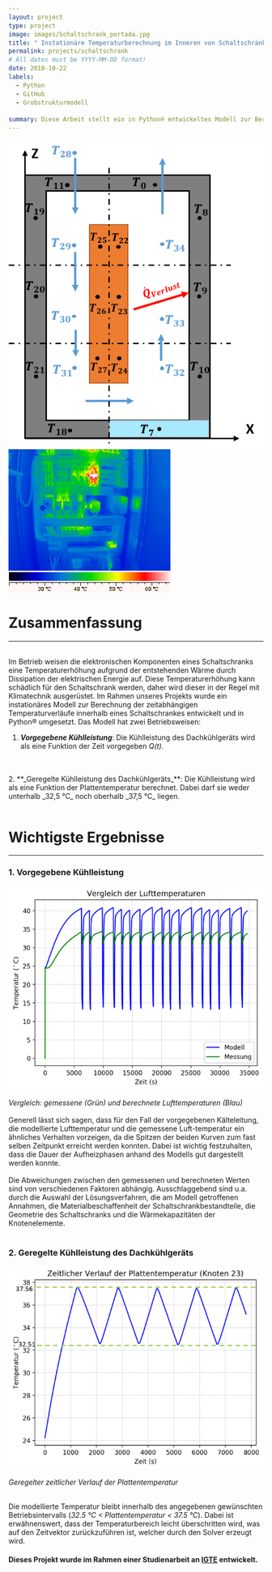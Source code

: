 ```yaml
---
layout: project
type: project
image: images/Schaltschrank_portada.jpg
title: " Instationäre Temperaturberechnung im Inneren von Schaltschränken" 
permalink: projects/schaltschrank
# All dates must be YYYY-MM-DD format!
date: 2018-10-22
labels:
  - Python
  - GitHub
  - Grobstrukturmodell

summary: Diese Arbeit stellt ein in Python® entwickeltes Modell zur Berechnung der transienten Temperaturverläufe innerhalb eines Schaltschrankes dar.
---
```


<div class="ui medium rounded images">
  <img class="ui image" src="../images/nodes_schaltschrank.png">
  <img class="ui image" src="../images/Schaltschrank.png">
</div>



# Zusammenfassung
___
<br>
Im Betrieb weisen die elektronischen Komponenten eines Schaltschranks eine Temperaturerhöhung aufgrund der entstehenden Wärme durch Dissipation der elektrischen Energie auf. Diese Temperaturerhöhung kann schädlich für den Schaltschrank werden, daher wird dieser in der Regel mit Klimatechnik ausgerüstet. Im Rahmen unseres Projekts wurde ein instationäres Modell zur Berechnung der zeitabhängigen Temperaturverläufe innerhalb eines Schaltschrankes entwickelt und in Python® umgesetzt. Das Modell hat zwei Betriebsweisen:

1. **_Vorgegebene Kühlleistung_**: Die Kühlleistung des Dachkühlgeräts wird als eine Funktion der Zeit vorgegeben _Q(t)_.
<br>
<br>
2. **_Geregelte Kühlleistung des Dachkühlgeräts_**: Die Kühlleistung wird als eine Funktion der Plattentemperatur berechnet. Dabei darf sie weder unterhalb _32,5 °C_ noch oberhalb _37,5 °C_ liegen.
<br>
<br>

# Wichtigste Ergebnisse
___
### 1. Vorgegebene Kühlleistung
<img class="ui large rounded image" src="../images/comparisson_temperatures.png"> 

_Vergleich: gemessene (Grün) und berechnete Lufttemperaturen (Blau)_
<br>
<br>
Generell lässt sich sagen, dass für den Fall der vorgegebenen Kälteleitung, die modellierte Lufttemperatur und die gemessene Luft-temperatur ein ähnliches Verhalten vorzeigen, da die Spitzen der beiden Kurven zum fast selben Zeitpunkt erreicht werden konnten. Dabei ist wichtig festzuhalten, dass die Dauer der Aufheizphasen anhand des Modells gut dargestellt werden konnte.
<br>
<br>
Die Abweichungen zwischen den gemessenen und berechneten Werten sind von verschiedenen Faktoren abhängig. Ausschlaggebend sind u.a. durch die Auswahl der Lösungsverfahren, die am Modell getroffenen Annahmen, die Materialbeschaffenheit der Schaltschrankbestandteile, die Geometrie des Schaltschranks und die Wärmekapazitäten der Knotenelemente.
<br>
<br>
### 2. Geregelte Kühlleistung des Dachkühlgeräts
<img class="ui large rounded image" src="../images/controled_temperature.png">
 

_Geregelter zeitlicher Verlauf der Plattentemperatur_
<br>
<br>

Die modellierte Temperatur bleibt innerhalb des angegebenen gewünschten Betriebsintervalls  (_32.5 °C < Plattentemperatur < 37.5 °C_). Dabei ist erwähnenswert, dass der Temperaturbereich leicht überschritten wird, was auf den Zeitvektor zurückzuführen ist, welcher durch den Solver erzeugt wird.


#### Dieses Projekt wurde im Rahmen einer Studienarbeit an [IGTE](<https://www.igte.uni-stuttgart.de/>) entwickelt. 
